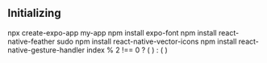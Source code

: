 ## Initializing

npx create-expo-app my-app
npm install expo-font
npm install react-native-feather
sudo npm install react-native-vector-icons
npm install react-native-gesture-handler
index % 2 !== 0 ? (
<DarkLine empty={false} name={item.name} folder={item.folder} />
) : (
<LightLine empty={false} name={item.name} folder={item.folder} />
)
